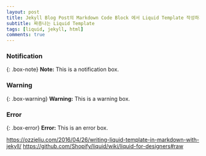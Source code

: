 ```yaml
---
layout: post
title: Jekyll Blog Post의 Markdown Code Block 에서 Liquid Template 작성하기
subtitle: 짜증나는 Liquid Template
tags: [liquid, jekyll, html]
comments: true
---
```


### Notification

{: .box-note}
**Note:** This is a notification box.

### Warning

{: .box-warning}
**Warning:** This is a warning box.

### Error

{: .box-error}
**Error:** This is an error box.

<https://ozzieliu.com/2016/04/26/writing-liquid-template-in-markdown-with-jekyll/>
<https://github.com/Shopify/liquid/wiki/liquid-for-designers#raw>
